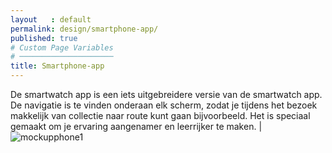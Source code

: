 ```yaml
---
layout   : default
permalink: design/smartphone-app/
published: true
# Custom Page Variables
# ─────────────────────
title: Smartphone-app
---
```


De smartwatch app is een iets uitgebreidere versie van de smartwatch app. De navigatie is te vinden onderaan elk scherm, zodat je tijdens het bezoek makkelijk van collectie naar route kunt gaan bijvoorbeeld. Het is speciaal gemaakt om je ervaring aangenamer en leerrijker te maken. |![mockupphone1](/1718-nmd3-project-heyvaert-tackaert/assets/img/mockupphone1.jpg "mockupphone1")
